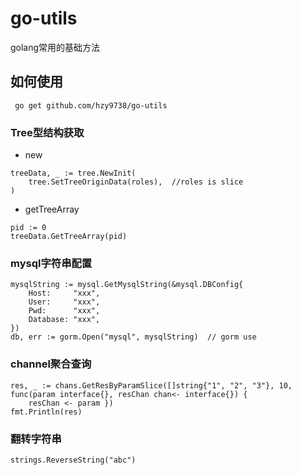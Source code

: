 # go-utils

golang常用的基础方法

## 如何使用

```
 go get github.com/hzy9738/go-utils
```

### Tree型结构获取

+ new

```
treeData, _ := tree.NewInit(
    tree.SetTreeOriginData(roles),  //roles is slice
)
```

+ getTreeArray

```
pid := 0
treeData.GetTreeArray(pid)
```

### mysql字符串配置

``` 
mysqlString := mysql.GetMysqlString(&mysql.DBConfig{
	Host:     "xxx",
	User:     "xxx",
	Pwd:      "xxx",
	Database: "xxx",
})
db, err := gorm.Open("mysql", mysqlString)  // gorm use
```

### channel聚合查询

```
res, _ := chans.GetResByParamSlice([]string{"1", "2", "3"}, 10, func(param interface{}, resChan chan<- interface{}) {
    resChan <- param })
fmt.Println(res)

```

### 翻转字符串
```
strings.ReverseString("abc")
```
